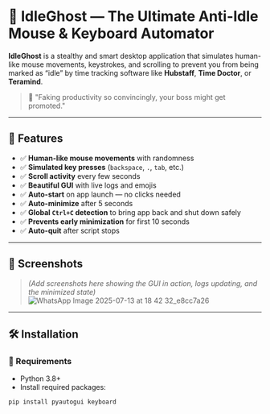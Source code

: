 # 👻 IdleGhost — The Ultimate Anti-Idle Mouse & Keyboard Automator

**IdleGhost** is a stealthy and smart desktop application that simulates human-like mouse movements, keystrokes, and scrolling to prevent you from being marked as “idle” by time tracking software like **Hubstaff**, **Time Doctor**, or **Teramind**.

> 🚀 "Faking productivity so convincingly, your boss might get promoted."

---

## 🧠 Features

- ✅ **Human-like mouse movements** with randomness
- ✅ **Simulated key presses** (`backspace`, `.`, `tab`, etc.)
- ✅ **Scroll activity** every few seconds
- ✅ **Beautiful GUI** with live logs and emojis
- ✅ **Auto-start** on app launch — no clicks needed
- ✅ **Auto-minimize** after 5 seconds
- ✅ **Global `Ctrl+C` detection** to bring app back and shut down safely
- ✅ **Prevents early minimization** for first 10 seconds
- ✅ **Auto-quit** after script stops

---

## 📸 Screenshots

> _(Add screenshots here showing the GUI in action, logs updating, and the minimized state)_
![WhatsApp Image 2025-07-13 at 18 42 32_e8cc7a26](https://github.com/user-attachments/assets/fe91901f-99c7-46be-b6b8-4d8983371af7)

---

## 🛠️ Installation

### 🔧 Requirements

- Python 3.8+
- Install required packages:

```bash
pip install pyautogui keyboard
